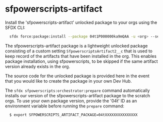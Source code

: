 # sfpowerscripts-artifact

Install the 'sfpowerscripts-artifact' unlocked package to your orgs using the SFDX CLI:

```bash
  sfdx force:package:install --package 04t1P000000ka9mQAA -u <org> --securitytype=AdminsOnly --wait=120
```

The sfpowerscripts-artifact package is a lightweight unlocked package consisting of a custom setting `SfpowerscriptsArtifact2__c` that is used to keep record of the artifacts that have been installed in the org. This enables package installation, using sfpowerscripts, to be skipped if the same artifact version already exists in the org.

The source code for the unlocked package is provided here in the event that you would like to create the package in your own Dev Hub.

The `sfdx sfpowerscripts:orchestrator:prepare` command automatically installs our version of the sfpowerscripts-artifact package to the scratch orgs. To use your own package version, provide the
'04t' ID as an environment variable before running the `prepare` command:

```bash
  $ export SFPOWERSCRIPTS_ARTIFACT_PACKAGE=04tXXXXXXXXXXXXXXX
```
